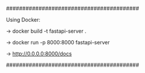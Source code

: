 #########################################

Using Docker:

-> docker build -t fastapi-server .

-> docker run -p 8000:8000 fastapi-server

-> http://0.0.0.0:8000/docs

#########################################
